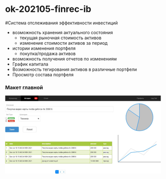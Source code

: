 # ok-202105-finrec-ib

#Система отслеживания эффективности инвестиций

- возможность хранения актуального состояния
  - текущая рыночная стоимость активов
  - изменение стоимости активов за период
- истории изменения портфеля
  - покупка/продажа активов
- возможность получения отчетов по изменениям
- График капитала
- Возможность тегирования активов в различные портфели
- Просмотр состава портфеля

### Макет главной

![maket](docs/files/maket.jpg)
